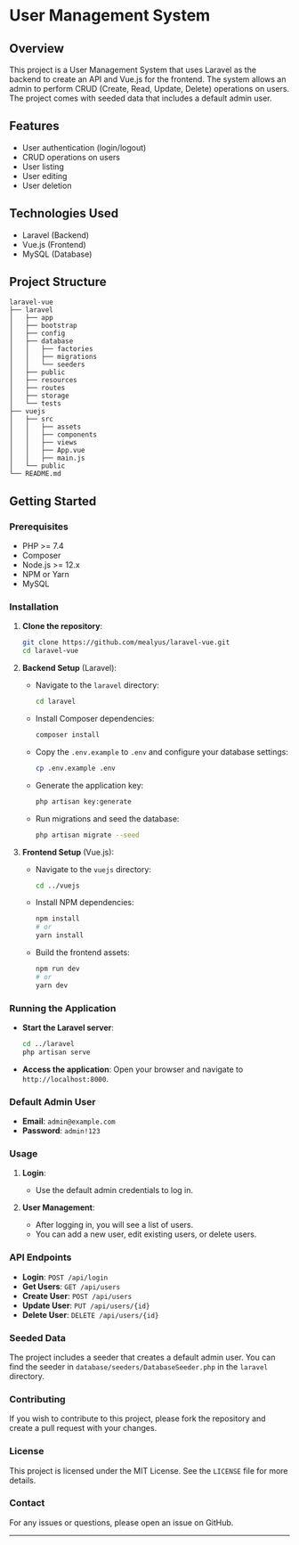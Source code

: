 # User Management System

## Overview

This project is a User Management System that uses Laravel as the backend to create an API and Vue.js for the frontend. The system allows an admin to perform CRUD (Create, Read, Update, Delete) operations on users. The project comes with seeded data that includes a default admin user.

## Features

- User authentication (login/logout)
- CRUD operations on users
- User listing
- User editing
- User deletion

## Technologies Used

- Laravel (Backend)
- Vue.js (Frontend)
- MySQL (Database)

## Project Structure

```
laravel-vue
├── laravel
│   ├── app
│   ├── bootstrap
│   ├── config
│   ├── database
│   │   ├── factories
│   │   ├── migrations
│   │   └── seeders
│   ├── public
│   ├── resources
│   ├── routes
│   ├── storage
│   └── tests
├── vuejs
│   ├── src
│   │   ├── assets
│   │   ├── components
│   │   ├── views
│   │   ├── App.vue
│   │   ├── main.js
│   └── public
└── README.md
```

## Getting Started

### Prerequisites

- PHP >= 7.4
- Composer
- Node.js >= 12.x
- NPM or Yarn
- MySQL

### Installation

1. **Clone the repository**:
   ```bash
   git clone https://github.com/mealyus/laravel-vue.git
   cd laravel-vue
   ```

2. **Backend Setup** (Laravel):

   - Navigate to the `laravel` directory:
     ```bash
     cd laravel
     ```

   - Install Composer dependencies:
     ```bash
     composer install
     ```

   - Copy the `.env.example` to `.env` and configure your database settings:
     ```bash
     cp .env.example .env
     ```

   - Generate the application key:
     ```bash
     php artisan key:generate
     ```

   - Run migrations and seed the database:
     ```bash
     php artisan migrate --seed
     ```

3. **Frontend Setup** (Vue.js):

   - Navigate to the `vuejs` directory:
     ```bash
     cd ../vuejs
     ```

   - Install NPM dependencies:
     ```bash
     npm install
     # or
     yarn install
     ```

   - Build the frontend assets:
     ```bash
     npm run dev
     # or
     yarn dev
     ```

### Running the Application

- **Start the Laravel server**:
  ```bash
  cd ../laravel
  php artisan serve
  ```

- **Access the application**:
  Open your browser and navigate to `http://localhost:8000`.

### Default Admin User

- **Email**: `admin@example.com`
- **Password**: `admin!123`

### Usage

1. **Login**:
   - Use the default admin credentials to log in.

2. **User Management**:
   - After logging in, you will see a list of users.
   - You can add a new user, edit existing users, or delete users.

### API Endpoints

- **Login**: `POST /api/login`
- **Get Users**: `GET /api/users`
- **Create User**: `POST /api/users`
- **Update User**: `PUT /api/users/{id}`
- **Delete User**: `DELETE /api/users/{id}`

### Seeded Data

The project includes a seeder that creates a default admin user. You can find the seeder in `database/seeders/DatabaseSeeder.php` in the `laravel` directory.

### Contributing

If you wish to contribute to this project, please fork the repository and create a pull request with your changes.

### License

This project is licensed under the MIT License. See the `LICENSE` file for more details.

### Contact

For any issues or questions, please open an issue on GitHub.

---